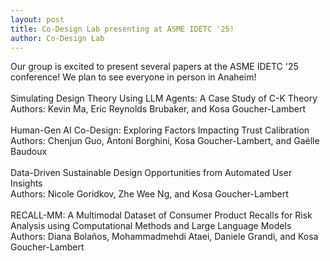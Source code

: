 ```yaml
---
layout: post
title: Co-Design Lab presenting at ASME IDETC '25!
author: Co-Design Lab
---
```


Our group is excited to present several papers at the ASME IDETC '25 conference! We plan to see everyone in person in Anaheim!
<br>
<br>
Simulating Design Theory Using LLM Agents: A Case Study of C-K Theory   
Authors: Kevin Ma, Eric Reynolds Brubaker, and Kosa Goucher-Lambert
<br>
<br>
Human-Gen AI Co-Design: Exploring Factors Impacting Trust Calibration  
Authors: Chenjun Guo, Antoni Borghini, Kosa Goucher-Lambert, and Gaëlle Baudoux
<br>
<br>
Data-Driven Sustainable Design Opportunities from Automated User Insights  
Authors: Nicole Goridkov, Zhe Wee Ng, and Kosa Goucher-Lambert
<br>
<br>
RECALL-MM: A Multimodal Dataset of Consumer Product Recalls for Risk Analysis using Computational Methods and Large Language Models  
Authors: Diana Bolaños, Mohammadmehdi Ataei, Daniele Grandi, and Kosa Goucher-Lambert
